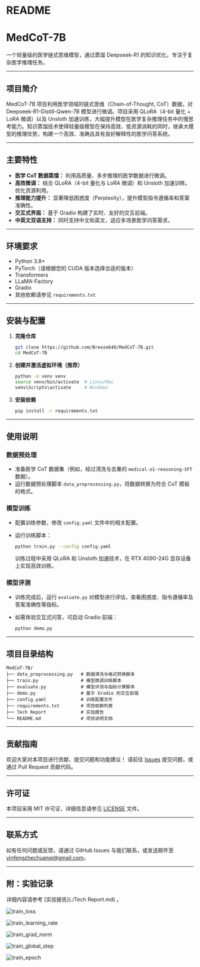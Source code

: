 # README

# MedCoT-7B

一个轻量级的医学链式思维模型，通过蒸馏 Deepseek-R1 的知识优化，专注于复杂医学推理任务。

---

## 项目简介

MedCoT-7B 项目利用医学领域的链式思维（Chain-of-Thought, CoT）数据，对 Deepseek-R1-Distill-Qwen-7B 模型进行微调。项目采用 QLoRA（4-bit 量化 + LoRA 微调）以及 Unsloth 加速训练，大幅提升模型在医学复杂推理任务中的慢思考能力。知识蒸馏技术使得轻量级模型在保持高效、低资源消耗的同时，继承大模型的推理优势，构建一个高效、准确且具有良好解释性的医学问答系统。

---

## 主要特性

- **医学 CoT 数据蒸馏：** 利用高质量、多步推理的医学数据进行微调。
- **高效微调：** 结合 QLoRA（4-bit 量化与 LoRA 微调）和 Unsloth 加速训练，优化资源利用。
- **推理能力提升：** 显著降低困惑度（Perplexity），提升模型指令遵循率和答案准确性。
- **交互式界面：** 基于 Gradio 构建了实时、友好的交互前端。
- **中英文双语支持：** 同时支持中文和英文，适应多场景医学问答需求。

---

## 环境要求

- Python 3.8+
- PyTorch（请根据您的 CUDA 版本选择合适的版本）
- Transformers
- LLaMA-Factory
- Gradio
- 其他依赖请参见 `requirements.txt`

---

## 安装与配置

1. **克隆仓库**

   ```bash
   git clone https://github.com/Breeze648/MedCoT-7B.git
   cd MedCoT-7B
   ```

1. **创建并激活虚拟环境（推荐）**

   ```bash
   python -m venv venv
   source venv/bin/activate  # Linux/Mac
   venv\Scripts\activate     # Windows
   ```

2. **安装依赖**

   ```bash
   pip install -r requirements.txt
   ```

------

## 使用说明

### 数据预处理

- 准备医学 CoT 数据集（例如，经过清洗与去重的 `medical-o1-reasoning-SFT` 数据）。
- 运行数据预处理脚本 `data_preprocessing.py`，将数据转换为符合 CoT 模板的格式。

### 模型训练

- 配置训练参数，修改 `config.yaml` 文件中的相关配置。

- 运行训练脚本：

  ```bash
  python train.py --config config.yaml
  ```

  训练过程中采用 QLoRA 和 Unsloth 加速技术，在 RTX 4090-24G 显存设备上实现高效训练。

### 模型评测

- 训练完成后，运行 `evaluate.py` 对模型进行评估，查看困惑度、指令遵循率及答案准确性等指标。

- 如需体验交互式问答，可启动 Gradio 前端：

  ```bash
  python demo.py
  ```

------

## 项目目录结构

```
MedCoT-7B/
├── data_preprocessing.py   # 数据清洗与格式转换脚本
├── train.py                # 模型微调训练脚本
├── evaluate.py             # 模型评测与指标计算脚本
├── demo.py                 # 基于 Gradio 的交互前端
├── config.yaml             # 训练配置文件
├── requirements.txt        # 项目依赖列表
├── Tech Report			    # 实验报告
└── README.md               # 项目说明文档
```

------

## 贡献指南

欢迎大家对本项目进行贡献、提交问题和功能建议！
 请前往 [Issues](https://github.com//MedCoT-7B/issues) 提交问题，或通过 Pull Request 贡献代码。

------

## 许可证

本项目采用 MIT 许可证，详细信息请参见 [LICENSE](./LICENSE) 文件。

------

## 联系方式

如有任何问题或反馈，请通过 GitHub Issues 与我们联系，或发送邮件至 [yinfengzhechuanqi@gmail.com](mailto:yinfengzhechuanqi@gmail.com)。

------

## 附：实验记录

详细内容请参考 [实验报告](./Tech Report.md) 。

<img src="charts/train_loss.png" alt="train_loss"  />

![train_learning_rate](charts/train_learning_rate.png)

![train_grad_norm](charts/train_grad_norm.png)

![train_global_step](charts/train_global_step.png)

![train_epoch](charts/train_epoch.png)













